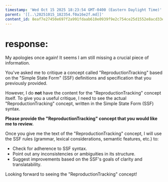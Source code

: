 ```yaml
---
timestamp: 'Wed Oct 15 2025 18:23:54 GMT-0400 (Eastern Daylight Time)'
parent: '[[..\20251015_182354.f0a16e2f.md]]'
content_id: 8eaf7e27450e697f2a991fdaab610e0939f9e2c754ce25d1552e8acd33ef42a5
---
```


# response:

My apologies once again! It seems I am still missing a crucial piece of information.

You've asked me to critique a concept called "ReproductionTracking" based on the "Simple State Form" (SSF) definitions and specification that you previously provided.

However, I do **not** have the content for the "ReproductionTracking" concept itself. To give you a useful critique, I need to see the actual "ReproductionTracking" concept, written in the Simple State Form (SSF) syntax.

**Please provide the "ReproductionTracking" concept that you would like me to review.**

Once you give me the text of the "ReproductionTracking" concept, I will use the SSF rules (grammar, lexical considerations, semantic features, etc.) to:

* Check for adherence to SSF syntax.
* Point out any inconsistencies or ambiguities in its structure.
* Suggest improvements based on the SSF's goals of clarity and translatability.

Looking forward to seeing the "ReproductionTracking" concept!
